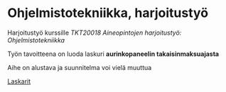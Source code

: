 # Ohjelmistotekniikka, harjoitustyö

Harjoitustyö kurssille *TKT20018 Aineopintojen harjoitustyö: Ohjelmistotekniikka*

Työn tavoitteena on luoda laskuri **aurinkopaneelin takaisinmaksuajasta**

Aihe on alustava ja suunnitelma voi vielä  muuttua

[Laskarit](laskarit/)

